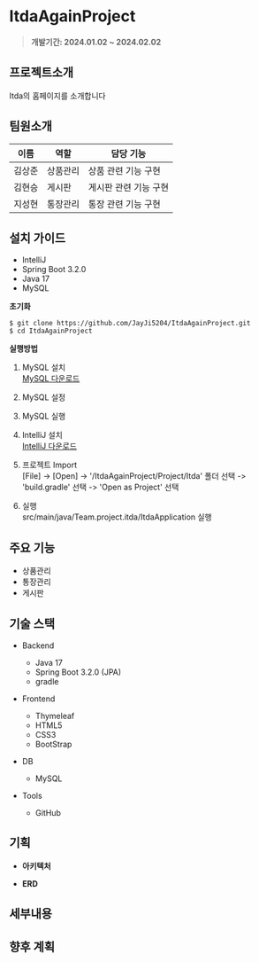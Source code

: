# ItdaAgainProject

> **개발기간: 2024.01.02 ~ 2024.02.02**

## 프로젝트소개

Itda의 홈페이지를 소개합니다

## 팀원소개

| 이름 | 역할| 담당 기능 | 
| --- | --- | --- |
| 김상준 | 상품관리 | 상품 관련 기능 구현  | 
| 김현승 | 게시판 | 게시판 관련 기능 구현 |
| 지성현 | 통장관리 | 통장 관련 기능 구현 |

## 설치 가이드
- IntelliJ 
- Spring Boot 3.2.0
- Java 17
- MySQL

**초기화**  

    $ git clone https://github.com/JayJi5204/ItdaAgainProject.git 
    $ cd ItdaAgainProject

**실행방법**
1. MySQL 설치  
    [MySQL 다운로드](https://dev.mysql.com/downloads/windows/installer/)  

2. MySQL 설정  

3. MySQL 실행  

4. IntelliJ 설치  
    [IntelliJ 다운로드](https://www.jetbrains.com/ko-kr/idea/download/?section=windows)  

5. 프로젝트 Import  
    [File] -> [Open] -> '/ItdaAgainProject/Project/Itda' 폴더 선택 -> 'build.gradle' 선택 -> 'Open as Project' 선택
6. 실행  
    src/main/java/Team.project.itda/ItdaApplication 실행
## 주요 기능

- 상품관리
- 통장관리
- 게시판

## 기술 스택

- Backend
  - Java 17
  - Spring Boot 3.2.0 (JPA)
  - gradle
    
- Frontend    
  - Thymeleaf
  - HTML5
  - CSS3
  - BootStrap

- DB
  - MySQL

- Tools
  - GitHub

## 기획

- **아키텍처**   

- **ERD**


## 세부내용



## 향후 계획
